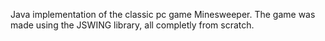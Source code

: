 Java implementation of the classic pc game Minesweeper. The game was made using the JSWING library, all completly from scratch.
